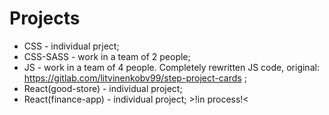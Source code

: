 # Projects

- CSS - individual prject;
- CSS-SASS - work in a team of 2 people;
- JS - work in a team of 4 people.
  Completely rewritten JS code, original:
  https://gitlab.com/litvinenkobv99/step-project-cards ;
- React(good-store) - individual project;
- React(finance-app) - individual project; >!in process!<
